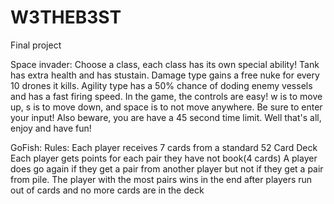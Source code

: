 # W3THEB3ST
Final project

Space invader:
Choose a class, each class has its own special ability! Tank has extra health and has stustain. Damage type gains a free nuke for every 10 drones it kills. Agility type has a 50% chance of doding enemy vessels and has a fast firing speed. In the game, the controls are easy! w is to move up, s is to move down, and space is to not move anywhere. Be sure to enter your input! Also beware, you are have a 45 second time limit. Well that's all, enjoy and have fun!

GoFish:
Rules: Each player receives 7 cards from a standard 52 Card Deck
Each player gets points for each pair they have not book(4 cards)
A player does go again if they get a pair from another player 
but not if they get a pair from pile.
The player with the most pairs wins in the end after players run out of cards
and no more cards are in the deck
